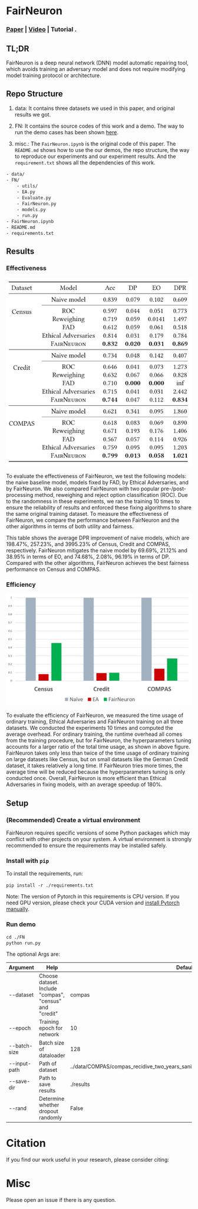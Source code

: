 # FairNeuron

### [Paper](https://arxiv.org/abs/2204.02567) | [Video](https://youtu.be/pAe4os3JjA0) | Tutorial . 

## TL;DR

FairNeuron is a deep neural network (DNN) model automatic repairing tool, which avoids training an adversary model and does not require modifying model training protocol or architecture.

## Repo Structure

1. data: It contains three datasets we used in this paper, and original results we got.

2. FN: It contains the source codes of this work and a demo. The way to run the demo cases has been shown [here](#setup).

4. misc.: The `FairNeuron.ipynb` is the original code of this paper. The `README.md` shows how to use the our demos, the repo structure, the way to reproduce our experiments and our experiment results. And the `requirement.txt` shows all the dependencies of this work.

```
- data/
- FN/
    - utils/
    - EA.py
    - Evaluate.py
    - FairNeuron.py
    - models.py
    - run.py
- FairNeuron.ipynb
- README.md
- requirements.txt
```


## Results
### Effectiveness
![Rebuttal](./appendix.png)

To evaluate the effectiveness of FairNeuron, we test the following models: the naive baseline model, models fixed by FAD, by Ethical Adversaries, and by FairNeuron. We also compared FairNeuron with two popular pre-/post-processing method, reweighing and reject option classification (ROC). Due to the randomness in these experiments, we ran the training 10 times to ensure the reliability of results and enforced these fixing algorithms to share the same original training dataset. To measure the effectiveness of FairNeuron, we compare the performance between FairNeuron and the other algorithms in terms of both utility and fairness. 

This table shows the average DPR improvement of naive models, which are 198.47%, 257.23%, and 3995.23% of Census, Credit and COMPAS, respectively. FairNeuron mitigates the naive model by 69.69%, 21.12% and 38.95% in terms of EO, and 74.68%, 2.08%, 96.19% in terms of DP. Compared with the other algorithms, FairNeuron achieves the best fairness performance on Census and COMPAS. 

### Efficiency
![Efficiency](./effi1.png)

To evaluate the efficiency of FairNeuron, we measured the time usage of ordinary training, Ethical Adversaries and FairNeuron training on all three datasets. We conducted the experiments 10 times and computed the average overhead. For ordinary training, the runtime overhead all comes from the training procedure, but for FairNeuron, the hyperparameters tuning accounts for a larger ratio of the total time usage, as shown in above figure. FairNeuron takes only less than twice of the time usage of ordinary training on large datasets like Census, but on small datasets like the German Credit dataset, it takes relatively a long time. If FairNeuron tries more times, the average time will be reduced because the hyperparameters tuning is only conducted once. Overall, FairNeuron is more efficient than Ethical Adversaries in fixing models, with an average speedup of 180%.

## <span id="setup">Setup</span>
### (Recommended) Create a virtual environment
FairNeuron requires specific versions of some Python packages which may conflict with other projects on your system. A virtual environment is strongly recommended to ensure the requirements may be installed safely.

### Install with `pip`
To install the requirements, run:

`pip install -r ./requirements.txt`

Note: The version of Pytorch in this requirements is CPU version. If you need GPU version, please check your CUDA version and [install Pytorch manually](https://pytorch.org/).

### Run demo

```shell
cd ./FN
python run.py
```

The optional Args are:

| Argument     | Help                                                    | Default                                                      |
| ------------ | ------------------------------------------------------- | ------------------------------------------------------------ |
| --dataset    | Choose dataset. Include "compas", "census" and "credit" | compas                                                       |
| --epoch      | Training epoch for network                              | 10                                                           |
| --batch-size | Batch size of dataloader                                | 128                                                          |
| --input-path | Path of dataset                                         | ../data/COMPAS/compas_recidive_two_years_sanitize_age_category_jail_time_decile_score.csv |
| --save-dir   | Path to save results                                    | ./results                                                    |
| --rand       | Determine whether dropout randomly                      | False                                                        |



# Citation

If you find our work useful in your research, please consider citing:





# Misc

Please open an issue if there is any question.

